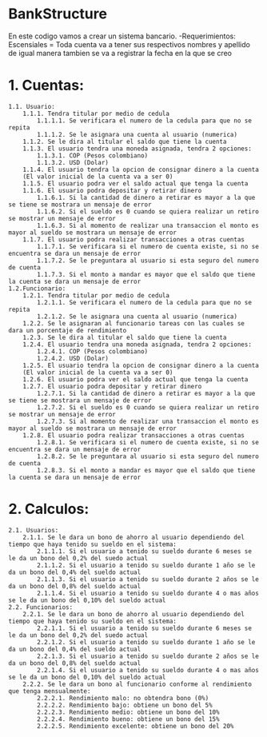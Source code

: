 # BankStructure
En este codigo vamos a crear un sistema bancario.
-Requerimientos:
Escensiales = Toda cuenta va a tener sus respectivos nombres y apellido
de igual manera tambien se va a registrar la fecha en la que se creo
# 1. Cuentas:
    1.1. Usuario:
        1.1.1. Tendra titular por medio de cedula
            1.1.1.1. Se verificara el numero de la cedula para que no se repita
            1.1.1.2. Se le asignara una cuenta al usuario (numerica) 
        1.1.2. Se le dira al titular el saldo que tiene la cuenta
        1.1.3. El usuario tendra una moneda asignada, tendra 2 opciones:
            1.1.3.1. COP (Pesos colombiano)
            1.1.3.2. USD (Dolar)
        1.1.4. El usuario tendra la opcion de consignar dinero a la cuenta
        (El valor inicial de la cuenta va a ser 0)
        1.1.5. El usuario podra ver el saldo actual que tenga la cuenta
        1.1.6. El usuario podra depositar y retirar dinero
            1.1.6.1. Si la cantidad de dinero a retirar es mayor a la que se tiene se mostrara un mensaje de error
            1.1.6.2. Si el sueldo es 0 cuando se quiera realizar un retiro se mostrar un mensaje de error
            1.1.6.3. Si al momento de realizar una transaccion el monto es mayor al sueldo se mostrara un mensaje de error
        1.1.7. El usuario podra realizar transacciones a otras cuentas
            1.1.7.1. Se verificara si el numero de cuenta existe, si no se encuentra se dara un mensaje de error
            1.1.7.2. Se le preguntara al usuario si esta seguro del numero de cuenta
            1.1.7.3. Si el monto a mandar es mayor que el saldo que tiene la cuenta se dara un mensaje de error
    1.2.Funcionario:
        1.2.1. Tendra titular por medio de cedula
            1.2.1.1. Se verificara el numero de la cedula para que no se repita
            1.2.1.2. Se le asignara una cuenta al usuario (numerica)
        1.2.2. Se le asignaran al funcionario tareas con las cuales se dara un porcentaje de rendimiento
        1.2.3. Se le dira al titular el saldo que tiene la cuenta
        1.2.4. El usuario tendra una moneda asignada, tendra 2 opciones:
            1.2.4.1. COP (Pesos colombiano)
            1.2.4.2. USD (Dolar)
        1.2.5. El usuario tendra la opcion de consignar dinero a la cuenta
        (El valor inicial de la cuenta va a ser 0)
        1.2.6. El usuario podra ver el saldo actual que tenga la cuenta
        1.2.7. El usuario podra depositar y retirar dinero
            1.2.7.1. Si la cantidad de dinero a retirar es mayor a la que se tiene se mostrara un mensaje de error
            1.2.7.2. Si el sueldo es 0 cuando se quiera realizar un retiro se mostrar un mensaje de error
            1.2.7.3. Si al momento de realizar una transaccion el monto es mayor al sueldo se mostrara un mensaje de error
        1.2.8. El usuario podra realizar transacciones a otras cuentas
            1.2.8.1. Se verificara si el numero de cuenta existe, si no se encuentra se dara un mensaje de error
            1.2.8.2. Se le preguntara al usuario si esta seguro del numero de cuenta
            1.2.8.3. Si el monto a mandar es mayor que el saldo que tiene la cuenta se dara un mensaje de error
# 2. Calculos:
    2.1. Usuarios:
        2.1.1. Se le dara un bono de ahorro al usuario dependiendo del tiempo que haya tenido su sueldo en el sistema:
            2.1.1.1. Si el usuario a tenido su sueldo durante 6 meses se le da un bono del 0,2% del suedo actual
            2.1.1.2. Si el usuario a tenido su sueldo durante 1 año se le da un bono del 0,4% del sueldo actual
            2.1.1.3. Si el usuario a tenido su sueldo durante 2 años se le da un bono del 0,8% del sueldo actual
            2.1.1.4. Si el usuario a tenido su sueldo durante 4 o mas años se le da un bono del 0,10% del sueldo actual
    2.2. Funcionarios:
        2.2.1. Se le dara un bono de ahorro al usuario dependiendo del tiempo que haya tenido su sueldo en el sistema:
            2.2.1.1. Si el usuario a tenido su sueldo durante 6 meses se le da un bono del 0,2% del suedo actual
            2.2.1.2. Si el usuario a tenido su sueldo durante 1 año se le da un bono del 0,4% del sueldo actual
            2.2.1.3. Si el usuario a tenido su sueldo durante 2 años se le da un bono del 0,8% del sueldo actual
            2.2.1.4. Si el usuario a tenido su sueldo durante 4 o mas años se le da un bono del 0,10% del sueldo actual
        2.2.2. Se le dara un bono al funcionario conforme al rendimiento que tenga mensualmente:
            2.2.2.1. Rendimiento malo: no obtendra bono (0%)
            2.2.2.2. Rendimiento bajo: obtiene un bono del 5%
            2.2.2.3. Rendimiento medio: obtiene un bono del 10%
            2.2.2.4. Rendimiento bueno: obtiene un bono del 15%
            2.2.2.5. Rendimiento excelente: obtiene un bono del 20%